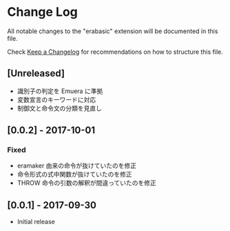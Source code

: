 # Change Log
All notable changes to the "erabasic" extension will be documented in this file.

Check [Keep a Changelog](http://keepachangelog.com/) for recommendations on how to structure this file.

## [Unreleased]
- 識別子の判定を Emuera に準拠
- 変数宣言のキーワードに対応
- 制御文と命令文の分類を見直し

## [0.0.2] - 2017-10-01
### Fixed
- eramaker 由来の命令が抜けていたのを修正
- 命令形式の式中関数が抜けていたのを修正
- THROW 命令の引数の解釈が間違っていたのを修正

## [0.0.1] - 2017-09-30
- Initial release
